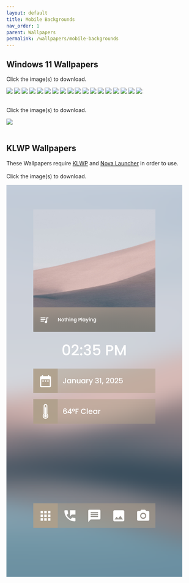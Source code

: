 ```yaml
---
layout: default
title: Mobile Backgrounds
nav_order: 1
parent: Wallpapers
permalink: /wallpapers/mobile-backgrounds
---
```


<div class="card">
  <div class="container">
    <h2>Windows 11 Wallpapers</h2>
    <p>Click the image(s) to download.</p>
    <div class="gallery">
      <a href="https://raw.githubusercontent.com/The-Back-Room/Wallpapers/refs/heads/main/mobile/Windows%2011/Windows%2011%20(1).png" target="_blank">
        <img src="https://raw.githubusercontent.com/The-Back-Room/Wallpapers/refs/heads/main/mobile/Windows%2011/Windows%2011%20(1).png" class="squared-corners"></a>
      <a href="https://raw.githubusercontent.com/The-Back-Room/Wallpapers/refs/heads/main/mobile/Windows%2011/Windows%2011%20(2).png" target="_blank">
        <img src="https://raw.githubusercontent.com/The-Back-Room/Wallpapers/refs/heads/main/mobile/Windows%2011/Windows%2011%20(2).png" class="squared-corners"></a>
      <a href="https://raw.githubusercontent.com/The-Back-Room/Wallpapers/refs/heads/main/mobile/Windows%2011/Windows%2011%20(3).png" target="_blank">
        <img src="https://raw.githubusercontent.com/The-Back-Room/Wallpapers/refs/heads/main/mobile/Windows%2011/Windows%2011%20(3).png" class="squared-corners"></a>
      <a href="https://raw.githubusercontent.com/The-Back-Room/Wallpapers/refs/heads/main/mobile/Windows%2011/Windows%2011%20(4).png" target="_blank">
        <img src="https://raw.githubusercontent.com/The-Back-Room/Wallpapers/refs/heads/main/mobile/Windows%2011/Windows%2011%20(4).png" class="squared-corners"></a>
      <a href="https://raw.githubusercontent.com/The-Back-Room/Wallpapers/refs/heads/main/mobile/Windows%2011/Windows%2011%20(5).png" target="_blank">
        <img src="https://raw.githubusercontent.com/The-Back-Room/Wallpapers/refs/heads/main/mobile/Windows%2011/Windows%2011%20(5).png" class="squared-corners"></a>    
      <a href="https://raw.githubusercontent.com/The-Back-Room/Wallpapers/refs/heads/main/mobile/Windows%2011/Windows%2011%20(6).png" target="_blank">
        <img src="https://raw.githubusercontent.com/The-Back-Room/Wallpapers/refs/heads/main/mobile/Windows%2011/Windows%2011%20(6).png" class="squared-corners"></a>
      <a href="https://raw.githubusercontent.com/The-Back-Room/Wallpapers/refs/heads/main/mobile/Windows%2011/Windows%2011%20(7).png" target="_blank">
        <img src="https://raw.githubusercontent.com/The-Back-Room/Wallpapers/refs/heads/main/mobile/Windows%2011/Windows%2011%20(7).png" class="squared-corners"></a>
      <a href="https://raw.githubusercontent.com/The-Back-Room/Wallpapers/refs/heads/main/mobile/Windows%2011/Windows%2011%20(8).png" target="_blank">
        <img src="https://raw.githubusercontent.com/The-Back-Room/Wallpapers/refs/heads/main/mobile/Windows%2011/Windows%2011%20(8).png" class="squared-corners"></a>
      <a href="https://raw.githubusercontent.com/The-Back-Room/Wallpapers/refs/heads/main/mobile/Windows%2011/Windows%2011%20(9).png" target="_blank">
        <img src="https://raw.githubusercontent.com/The-Back-Room/Wallpapers/refs/heads/main/mobile/Windows%2011/Windows%2011%20(9).png" class="squared-corners"></a>
      <a href="https://raw.githubusercontent.com/The-Back-Room/Wallpapers/refs/heads/main/mobile/Windows%2011/Windows%2011%20(10).png" target="_blank">
        <img src="https://raw.githubusercontent.com/The-Back-Room/Wallpapers/refs/heads/main/mobile/Windows%2011/Windows%2011%20(10).png" class="squared-corners"></a>
      <a href="https://raw.githubusercontent.com/The-Back-Room/Wallpapers/refs/heads/main/mobile/Windows%2011/Windows%2011%20(11).png" target="_blank">
        <img src="https://raw.githubusercontent.com/The-Back-Room/Wallpapers/refs/heads/main/mobile/Windows%2011/Windows%2011%20(11).png" class="squared-corners"></a>
      <a href="https://raw.githubusercontent.com/The-Back-Room/Wallpapers/refs/heads/main/mobile/Windows%2011/Windows%2011%20(12).png" target="_blank">
        <img src="https://raw.githubusercontent.com/The-Back-Room/Wallpapers/refs/heads/main/mobile/Windows%2011/Windows%2011%20(12).png" class="squared-corners"></a>
      <a href="https://raw.githubusercontent.com/The-Back-Room/Wallpapers/refs/heads/main/mobile/Windows%2011/Windows%2011%20(13).png" target="_blank">
        <img src="https://raw.githubusercontent.com/The-Back-Room/Wallpapers/refs/heads/main/mobile/Windows%2011/Windows%2011%20(13).png" class="squared-corners"></a>
      <a href="https://raw.githubusercontent.com/The-Back-Room/Wallpapers/refs/heads/main/mobile/Windows%2011/Windows%2011%20(14).png" target="_blank">
        <img src="https://raw.githubusercontent.com/The-Back-Room/Wallpapers/refs/heads/main/mobile/Windows%2011/Windows%2011%20(14).png" class="squared-corners"></a>
      <a href="https://raw.githubusercontent.com/The-Back-Room/Wallpapers/refs/heads/main/mobile/Windows%2011/Windows%2011%20(15).png" target="_blank">
        <img src="https://raw.githubusercontent.com/The-Back-Room/Wallpapers/refs/heads/main/mobile/Windows%2011/Windows%2011%20(15).png" class="squared-corners"></a>
      <a href="https://raw.githubusercontent.com/The-Back-Room/Wallpapers/refs/heads/main/mobile/Windows%2011/Windows%2011%20(16).png" target="_blank">
        <img src="https://raw.githubusercontent.com/The-Back-Room/Wallpapers/refs/heads/main/mobile/Windows%2011/Windows%2011%20(16).png" class="squared-corners"></a>
      <a href="https://raw.githubusercontent.com/The-Back-Room/Wallpapers/refs/heads/main/mobile/Windows%2011/Windows%2011%20(17).png" target="_blank">
        <img src="https://raw.githubusercontent.com/The-Back-Room/Wallpapers/refs/heads/main/mobile/Windows%2011/Windows%2011%20(17).png" class="squared-corners"></a>
      <a href="https://raw.githubusercontent.com/The-Back-Room/Wallpapers/refs/heads/main/mobile/Windows%2011/Windows%2011%20(18).png" target="_blank">
        <img src="https://raw.githubusercontent.com/The-Back-Room/Wallpapers/refs/heads/main/mobile/Windows%2011/Windows%2011%20(18).png" class="squared-corners"></a>
    </div>
  </div>
</div>
<br />
<div class="card">
  <div class="container">
    <p>Click the image(s) to download.</p>
    <div class="gallery">
      <a href="https://raw.githubusercontent.com/The-Back-Room/Wallpapers/refs/heads/main/mobile/Scenery/Wallpaper%20(1).png" target="_blank">
        <img src="https://raw.githubusercontent.com/The-Back-Room/Wallpapers/refs/heads/main/mobile/Scenery/Wallpaper%20(1).png" class="squared-corners"></a>
    </div>
  </div>
</div>
<br />
<div class="card">
  <div class="container">
    <h2>KLWP Wallpapers</h2>
    <p>These Wallpapers require <a href="https://play.google.com/store/apps/details?id=org.kustom.wallpaper&hl=en_US&referrer=utm_source%3Dgoogle%26utm_medium%3Dorganic%26utm_term%3Dklwp+play+store&pcampaignid=APPU_1_sC2cZ_j-Cs_NkPIP3_OS8Ao" target="_blank">KLWP</a> and <a href="https://play.google.com/store/search?q=nova+launcher&c=apps&hl=en_US" target="_blank">Nova Launcher</a> in order to use.<br /><br />
      Click the image(s) to download.</p>
    <div class="gallery">
    <a href="https://github.com/The-Back-Room/Wallpapers/raw/refs/heads/main/mobile/KLWP/Minima.klwp" target="_blank">
      <img src="https://raw.githubusercontent.com/The-Back-Room/The-Back-Room.github.io/refs/heads/main/docs/assets/PreviewImages/KLWP/Minima.klwp.png" class="squared-corners"></a>
    </div>
  </div>
</div>
